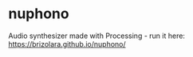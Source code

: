 # nuphono
Audio synthesizer made with Processing - run it here: https://brizolara.github.io/nuphono/


